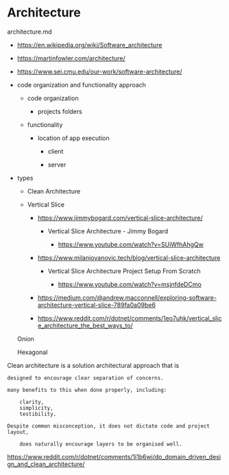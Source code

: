 # Architecture

architecture.md

*   https://en.wikipedia.org/wiki/Software_architecture

*   https://martinfowler.com/architecture/

*   https://www.sei.cmu.edu/our-work/software-architecture/

*   code organization and functionality approach

    *   code organization

        *   projects folders

    *   functionality

        *   location of app execution

            *   client

            *   server

*   types

    *   Clean Architecture

    *   Vertical Slice

        *   https://www.jimmybogard.com/vertical-slice-architecture/

            *   Vertical Slice Architecture - Jimmy Bogard

                *   https://www.youtube.com/watch?v=SUiWfhAhgQw

        *   https://www.milanjovanovic.tech/blog/vertical-slice-architecture

            *   Vertical Slice Architecture Project Setup From Scratch

                *   https://www.youtube.com/watch?v=msjnfdeDCmo

        *   https://medium.com/@andrew.macconnell/exploring-software-architecture-vertical-slice-789fa0a09be6

        *   https://www.reddit.com/r/dotnet/comments/1eo7uhk/vertical_slice_architecture_the_best_ways_to/


    Onion 
    
    Hexagonal

Clean architecture is a solution architectural approach that is 

    designed to encourage clear separation of concerns. 
    
    many benefits to this when done properly, including: 
    
        clarity, 
        simplicity, 
        testibility.

    Despite common misconception, it does not dictate code and project layout, 
    
        does naturally encourage layers to be organised well.

https://www.reddit.com/r/dotnet/comments/1i1b6wj/do_domain_driven_design_and_clean_architecture/
